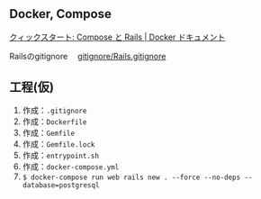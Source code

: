 #

## Docker, Compose
[クィックスタート: Compose と Rails | Docker ドキュメント](https://matsuand.github.io/docs.docker.jp.onthefly/compose/rails/)

Railsのgitignore
　[gitignore/Rails.gitignore](https://github.com/github/gitignore/blob/master/Rails.gitignore)

## 工程(仮)
1. 作成：``.gitignore``
2. 作成：``Dockerfile``
3. 作成：``Gemfile``
4. 作成：``Gemfile.lock``
5. 作成：``entrypoint.sh``
6. 作成：``docker-compose.yml``
7. ``$ docker-compose run web rails new . --force --no-deps --database=postgresql``
